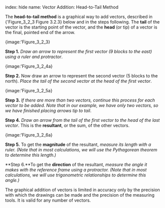 index: hide
name: Vector Addition: Head-to-Tail Method

The  **head-to-tail method** is a graphical way to add vectors, described in {'Figure_3_2_3 Figure 3.2.3} below and in the steps following. The  **tail** of the vector is the starting point of the vector, and the  **head** (or tip) of a vector is the final, pointed end of the arrow.


{image:'Figure_3_2_3}
        

 **Step 1.** *Draw an arrow to represent the first vector (9 blocks to the east) using a ruler and protractor*.


{image:'Figure_3_2_4a}
        

 **Step 2.** Now draw an arrow to represent the second vector (5 blocks to the north).  *Place the tail of the second vector at the head of the first vector*.


{image:'Figure_3_2_5a}
        

 **Step 3.** *If there are more than two vectors, continue this process for each vector to be added. Note that in our example, we have only two vectors, so we have finished placing arrows tip to tail*.

 **Step 4.** *Draw an arrow from the tail of the first vector to the head of the last vector*. This is the  **resultant**, or the sum, of the other vectors.


{image:'Figure_3_2_6a}
        

 **Step 5.** To get the  **magnitude** of the resultant,  *measure its length with a ruler. (Note that in most calculations, we will use the Pythagorean theorem to determine this length.)*

 **Step 6.**To get the  **direction** of the resultant,  *measure the angle it makes with the reference frame using a protractor. (Note that in most calculations, we will use trigonometric relationships to determine this angle.)*

The graphical addition of vectors is limited in accuracy only by the precision with which the drawings can be made and the precision of the measuring tools. It is valid for any number of vectors.

